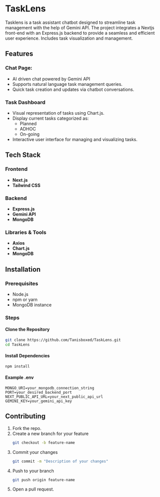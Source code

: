 # TaskLens
Tasklens is a task assistant chatbot designed to streamline task management with the help of Gemini API. The project integrates a Nextjs front-end with an Express.js backend to provide a seamless and efficient user experience. Includes task visualization and management.


## Features

### Chat Page: 
- AI driven chat powered by Gemini API
- Supports natural language task management queries.
- Quick task creation and updates via chatbot conversations.

### Task Dashboard
- Visual representation of tasks using Chart.js.
- Display current tasks categorized as:
  - Planned
  - ADHOC
  - On-going
- Interactive user interface for managing and visualizing tasks.


## Tech Stack
### Frontend
- **Next.js**
- **Tailwind CSS**

### Backend
- **Express.js**
- **Gemini API**
- **MongoDB**

### Libraries & Tools 
- **Axios**
- **Chart.js**
- **MongoDB**


## Installation 

### Prerequisites
- Node.js
- npm or yarn
- MongoDB instance

### Steps
#### Clone the Repository
```bash
git clone https://github.com/Tanisboxed/TaskLens.git
cd TaskLens
```
#### Install Dependencies 
``` bash
npm install
```
#### Example .env
``` env
MONGO_URI=your_mongodb_connection_string
PORT=your_desired_backend_port
NEXT_PUBLIC_API_URL=your_next_public_api_url
GEMINI_KEY=your_gemini_api_key
```

## Contributing 
1. Fork the repo.
2. Create a new branch for your feature
   ``` bash
   git checkout -b feature-name
   ```
3. Commit your changes
   ``` bash
   git commit -m "Description of your changes"
   ```
4. Push to your branch
   ``` bash
   git push origin feature-name
   ```
5. Open a pull request.





